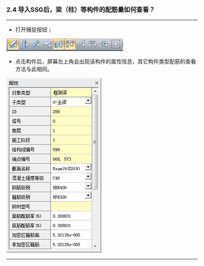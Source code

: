 ### 2.4	导入SSG后，梁（柱）等构件的配筋量如何查看？
---

* 打开捕捉按钮；

![](./image/2.4-1.jpg)
* 点击构件后，屏幕左上角会出现该构件的属性信息，其它构件类型配筋的查看方法与此相同。

![](./image/2.4-2.jpg)

---
